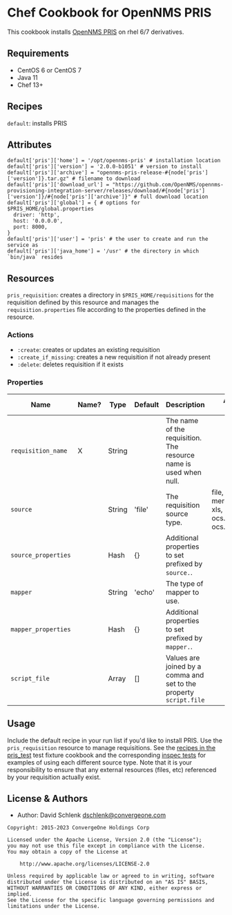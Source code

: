 # Chef Cookbook for OpenNMS PRIS

This cookbook installs [OpenNMS PRIS](https://github.com/OpenNMS/opennms-provisioning-integration-server) on rhel 6/7 derivatives.

## Requirements

 - CentOS 6 or CentOS 7
 - Java 11
 - Chef 13+

## Recipes

`default`: installs PRIS

## Attributes

```
default['pris']['home'] = '/opt/opennms-pris' # installation location
default['pris']['version'] = '2.0.0-b1051' # version to install
default['pris']['archive'] = "opennms-pris-release-#{node['pris']['version']}.tar.gz" # filename to download
default['pris']['download_url'] = "https://github.com/OpenNMS/opennms-provisioning-integration-server/releases/download/#{node['pris']['version']}/#{node['pris']['archive']}" # full download location
default['pris']['global'] = { # options for $PRIS_HOME/global.properties
  driver: 'http',
  host: '0.0.0.0',
  port: 8000,
}
default['pris']['user'] = 'pris' # the user to create and run the service as
default['pris']['java_home'] = '/usr' # the directory in which `bin/java` resides
```

## Resources

`pris_requisition`: creates a directory in `$PRIS_HOME/requisitions` for the requisition defined by this resource and manages the `requisition.properties` file according to the properties defined in the resource.

### Actions

- `:create`: creates or updates an existing requisition
- `:create_if_missing`: creates a new requisition if not already present
- `:delete`: deletes requisition if it exists

### Properties

| Name                | Name? | Type         | Default | Description                                                                   | Allowed Values                                                   |
| ------------------- | ----- | ------------ | ------- | ----------------------------------------------------------------------------- | ---------------------------------------------------------------- |
| `requisition_name`  |   X   | String       |         | The name of the requisition. The resource name is used when null.             |                                                                  |
| `source`            |       | String       | 'file'  | The requisition source type.                                                  | file, http, jdbc, merge, script, xls, ocs.computers, ocs.devices |
| `source_properties` |       | Hash         | {}      | Additional properties to set prefixed by `source.`.                           |                                                                  |
| `mapper`            |       | String       | 'echo'  | The type of mapper to use.                                                    |                                                                  |
| `mapper_properties` |       | Hash         | {}      | Additional properties to set prefixed by `mapper.`.                           |                                                                  |
| `script_file`       |       | Array        | []      | Values are joined by a comma and set to the property `script.file`            |                                                                  |

## Usage

Include the default recipe in your run list if you'd like to install PRIS. Use the `pris_requisition` resource to manage requisitions. See the [recipes in the pris_test](test/fixtures/cookbooks/pris_test/recipes) test fixture cookbook and the corresponding [inspec tests](test/integration) for examples of using each different source type. Note that it is your responsibility to ensure that any external resources (files, etc) referenced by your requisition actually exist.

License & Authors
-----------------
- Author: David Schlenk <dschlenk@convergeone.com>

```text
Copyright: 2015-2023 ConvergeOne Holdings Corp

Licensed under the Apache License, Version 2.0 (the "License");
you may not use this file except in compliance with the License.
You may obtain a copy of the License at

    http://www.apache.org/licenses/LICENSE-2.0

Unless required by applicable law or agreed to in writing, software
distributed under the License is distributed on an "AS IS" BASIS,
WITHOUT WARRANTIES OR CONDITIONS OF ANY KIND, either express or implied.
See the License for the specific language governing permissions and
limitations under the License.
```
